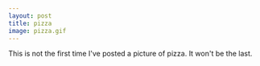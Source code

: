 ```yaml
---
layout: post
title: pizza
image: pizza.gif
---
```


This is not the first time I've posted a picture of pizza. It won't be the last.
